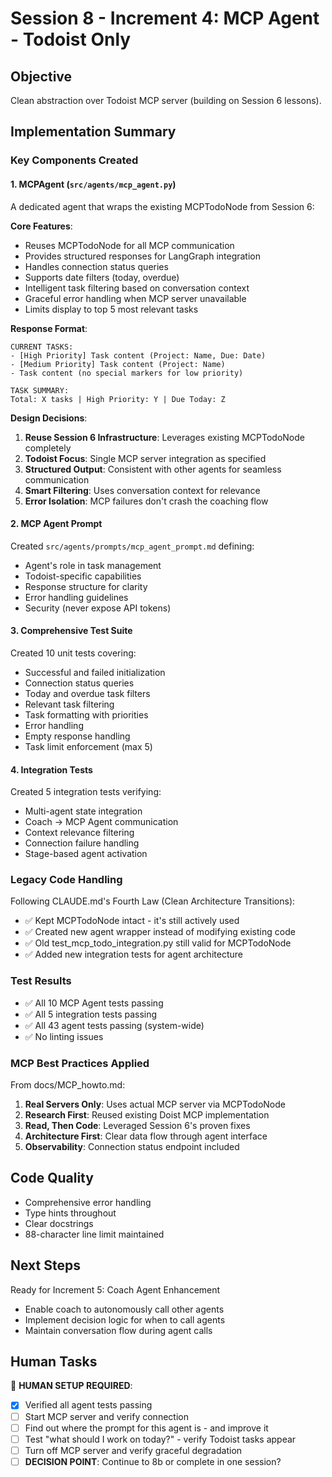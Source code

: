# Session 8 - Increment 4: MCP Agent - Todoist Only

## Objective
Clean abstraction over Todoist MCP server (building on Session 6 lessons).

## Implementation Summary

### Key Components Created

#### 1. MCPAgent (`src/agents/mcp_agent.py`)
A dedicated agent that wraps the existing MCPTodoNode from Session 6:

**Core Features**:
- Reuses MCPTodoNode for all MCP communication
- Provides structured responses for LangGraph integration
- Handles connection status queries
- Supports date filters (today, overdue)
- Intelligent task filtering based on conversation context
- Graceful error handling when MCP server unavailable
- Limits display to top 5 most relevant tasks

**Response Format**:
```
CURRENT TASKS:
- [High Priority] Task content (Project: Name, Due: Date)
- [Medium Priority] Task content (Project: Name)
- Task content (no special markers for low priority)

TASK SUMMARY:
Total: X tasks | High Priority: Y | Due Today: Z
```

**Design Decisions**:
1. **Reuse Session 6 Infrastructure**: Leverages existing MCPTodoNode completely
2. **Todoist Focus**: Single MCP server integration as specified
3. **Structured Output**: Consistent with other agents for seamless communication
4. **Smart Filtering**: Uses conversation context for relevance
5. **Error Isolation**: MCP failures don't crash the coaching flow

#### 2. MCP Agent Prompt
Created `src/agents/prompts/mcp_agent_prompt.md` defining:
- Agent's role in task management
- Todoist-specific capabilities
- Response structure for clarity
- Error handling guidelines
- Security (never expose API tokens)

#### 3. Comprehensive Test Suite
Created 10 unit tests covering:
- Successful and failed initialization
- Connection status queries
- Today and overdue task filters
- Relevant task filtering
- Task formatting with priorities
- Error handling
- Empty response handling
- Task limit enforcement (max 5)

#### 4. Integration Tests
Created 5 integration tests verifying:
- Multi-agent state integration
- Coach → MCP Agent communication
- Context relevance filtering
- Connection failure handling
- Stage-based agent activation

### Legacy Code Handling

Following CLAUDE.md's Fourth Law (Clean Architecture Transitions):
- ✅ Kept MCPTodoNode intact - it's still actively used
- ✅ Created new agent wrapper instead of modifying existing code
- ✅ Old test_mcp_todo_integration.py still valid for MCPTodoNode
- ✅ Added new integration tests for agent architecture

### Test Results
- ✅ All 10 MCP Agent tests passing
- ✅ All 5 integration tests passing
- ✅ All 43 agent tests passing (system-wide)
- ✅ No linting issues

### MCP Best Practices Applied
From docs/MCP_howto.md:
1. **Real Servers Only**: Uses actual MCP server via MCPTodoNode
2. **Research First**: Reused existing Doist MCP implementation
3. **Read, Then Code**: Leveraged Session 6's proven fixes
4. **Architecture First**: Clear data flow through agent interface
5. **Observability**: Connection status endpoint included

## Code Quality
- Comprehensive error handling
- Type hints throughout
- Clear docstrings
- 88-character line limit maintained

## Next Steps
Ready for Increment 5: Coach Agent Enhancement
- Enable coach to autonomously call other agents
- Implement decision logic for when to call agents
- Maintain conversation flow during agent calls

## Human Tasks
🔴 **HUMAN SETUP REQUIRED**:
- [x] Verified all agent tests passing
- [ ] Start MCP server and verify connection
- [ ] Find out where the prompt for this agent is - and improve it
- [ ] Test "what should I work on today?" - verify Todoist tasks appear
- [ ] Turn off MCP server and verify graceful degradation
- [ ] **DECISION POINT**: Continue to 8b or complete in one session?